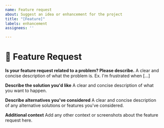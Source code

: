 ```yaml
---
name: Feature request
about: Suggest an idea or enhancement for the project
title: "[Feature]"
labels: enhancement
assignees: ''

---
```


# 🚀 Feature Request

**Is your feature request related to a problem? Please describe.**
A clear and concise description of what the problem is. Ex. I'm frustrated when [...]

**Describe the solution you'd like**
A clear and concise description of what you want to happen.

**Describe alternatives you've considered**
A clear and concise description of any alternative solutions or features you've considered.

**Additional context**
Add any other context or screenshots about the feature request here.
